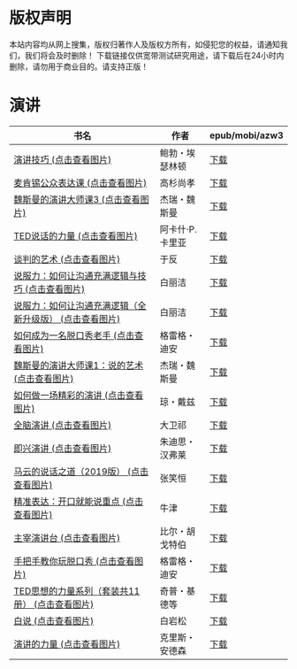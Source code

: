 # 版权声明

本站内容均从网上搜集，版权归著作人及版权方所有，如侵犯您的权益，请通知我们，我们将会及时删除！ 下载链接仅供宽带测试研究用途，请下载后在24小时内删除，请勿用于商业目的。请支持正版！

# 演讲

| 书名 | 作者 | epub/mobi/azw3 |
| --- | --- | --- |
| [演讲技巧 (点击查看图片)](https://www.dushupai.com/attachment/2024/06/11/183ed76a65970d0b.jpg) | 鲍勃・埃瑟林顿 | [下载](https://url89.ctfile.com/f/31084289-1375512052-f9a19a?p=8866) |
| [麦肯锡公众表达课 (点击查看图片)](https://www.dushupai.com/attachment/2024/06/10/64c08f3b631c3c2f.jpg) | 高杉尚孝 | [下载](https://url89.ctfile.com/f/31084289-1357001626-761f03?p=8866) |
| [魏斯曼的演讲大师课3 (点击查看图片)](https://www.dushupai.com/attachment/2024/06/09/f0de87fb67f72169.jpeg) | 杰瑞・魏斯曼 | [下载](https://url89.ctfile.com/f/31084289-1356989377-f44a36?p=8866) |
| [TED说话的力量 (点击查看图片)](https://www.dushupai.com/attachment/2024/06/09/0469eedff5d01c63.jpg) | 阿卡什·P.卡里亚 | [下载](https://url89.ctfile.com/f/31084289-1356986599-210179?p=8866) |
| [谈判的艺术 (点击查看图片)](https://www.dushupai.com/attachment/2024/06/09/b2fbef46bbf027a7.jpg) | 于反 | [下载](https://url89.ctfile.com/f/31084289-1356986518-9ea72b?p=8866) |
| [说服力：如何让沟通充满逻辑与技巧 (点击查看图片)](https://www.dushupai.com/attachment/2024/06/09/cc34fc2c7394b4d2.jpg) | 白丽洁 | [下载](https://url89.ctfile.com/f/31084289-1356986359-ce2061?p=8866) |
| [说服力：如何让沟通充满逻辑（全新升级版） (点击查看图片)](https://www.dushupai.com/attachment/2024/06/09/1ae0370799172c73.jpg) | 白丽洁 | [下载](https://url89.ctfile.com/f/31084289-1356985729-c3f598?p=8866) |
| [如何成为一名脱口秀老手 (点击查看图片)](https://www.dushupai.com/attachment/2024/06/09/8d24c5c309c9af20.jpg) | 格雷格・迪安 | [下载](https://url89.ctfile.com/f/31084289-1356985621-257d5f?p=8866) |
| [魏斯曼的演讲大师课1：说的艺术 (点击查看图片)](https://www.dushupai.com/attachment/2024/06/09/02520a5ccaaac152.jpg) | 杰瑞・魏斯曼 | [下载](https://url89.ctfile.com/f/31084289-1356985207-998a83?p=8866) |
| [如何做一场精彩的演讲 (点击查看图片)](https://www.dushupai.com/attachment/2024/06/09/fc3c40c3ea2f013d.jpg) | 琼・戴兹 | [下载](https://url89.ctfile.com/f/31084289-1356984253-cb19a9?p=8866) |
| [全脑演讲 (点击查看图片)](https://www.dushupai.com/attachment/2024/06/08/67099e1e52c2dc02.jpg) | 大卫祁 | [下载](https://url89.ctfile.com/f/31084289-1357052488-95594d?p=8866) |
| [即兴演讲 (点击查看图片)](https://www.dushupai.com/attachment/2024/06/08/26a6a24fd49219be.jpg) | 朱迪思・汉弗莱 | [下载](https://url89.ctfile.com/f/31084289-1357050613-87d762?p=8866) |
| [马云的说话之道（2019版） (点击查看图片)](https://www.dushupai.com/attachment/2024/06/08/94f603f44f95d653.jpg) | 张笑恒 | [下载](https://url89.ctfile.com/f/31084289-1357049980-537e2f?p=8866) |
| [精准表达：开口就能说重点 (点击查看图片)](https://www.dushupai.com/attachment/2024/06/05/b96f063d0fe71e3e.jpg) | 牛津 | [下载](https://url89.ctfile.com/f/31084289-1357026985-8d194b?p=8866) |
| [主宰演讲台 (点击查看图片)](https://www.dushupai.com/attachment/2024/06/05/7d1590c452e1af71.jpg) | 比尔・胡戈特伯 | [下载](https://url89.ctfile.com/f/31084289-1357026454-f43984?p=8866) |
| [手把手教你玩脱口秀 (点击查看图片)](https://www.dushupai.com/attachment/2024/06/03/06e8875a9b925a70.jpg) | 格雷格・迪安 | [下载](https://url89.ctfile.com/f/31084289-1357017172-eb3c87?p=8866) |
| [TED思想的力量系列（套装共11册） (点击查看图片)](https://www.dushupai.com/attachment/2024/06/02/1819ac613e74d133.jpg) | 奇普・基德等 | [下载](https://url89.ctfile.com/f/31084289-1357012561-cc2ad1?p=8866) |
| [白说 (点击查看图片)](https://www.dushupai.com/attachment/2024/06/01/a53fad4a62a0bc26.jpg) | 白岩松 | [下载](https://url89.ctfile.com/f/31084289-1357006843-caef85?p=8866) |
| [演讲的力量 (点击查看图片)](https://www.dushupai.com/attachment/2024/06/01/4dc4bd2ffd5d19c6.jpg) | 克里斯・安德森 | [下载](https://url89.ctfile.com/f/31084289-1357006537-682cc0?p=8866) |
